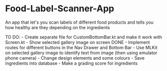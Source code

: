 # Food-Label-Scanner-App
An app that let's you scan labels of different food products and tells you how healthy are they depending on the ingredients

TO DO: 
       - Create separate file for CustomBottomBar.kt and make it work with Screen.kt 
       - Show selected gallery image on screen DONE
       - Implement routes for different buttons in the Nav Drawer and Bottom Bar
       - Use MLKit on selected gallery image to identify text from image (then using emulator phone camera)
       - Change design elements and some colours
       - Save ingredients into database
       - Make a grading score for ingredients
       
